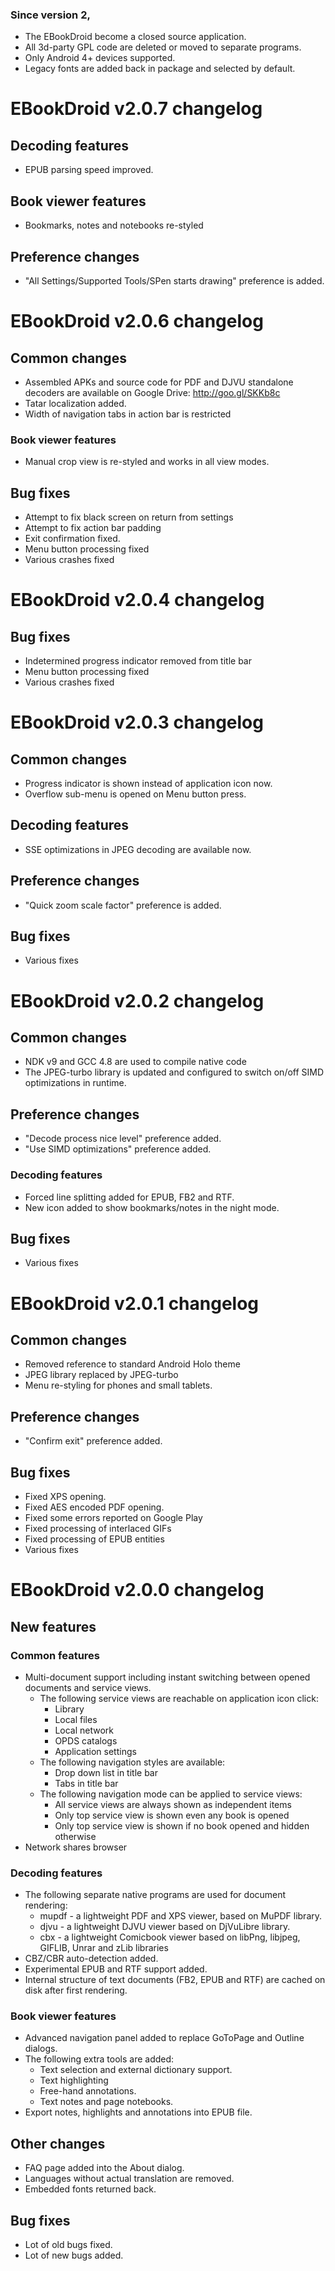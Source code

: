 ### Since version 2, ###

  * The EBookDroid become a closed source application.
  * All 3d-party GPL code are deleted or moved to separate programs.
  * Only Android 4+ devices supported.
  * Legacy fonts are added back in package and selected by default.

# EBookDroid v2.0.7 changelog #

## Decoding features ##
  * EPUB parsing speed improved.

## Book viewer features ##
  * Bookmarks, notes and notebooks re-styled

## Preference changes ##
  * "All Settings/Supported Tools/SPen starts drawing" preference is added.


# EBookDroid v2.0.6 changelog #

## Common changes ##
  * Assembled APKs and source code for PDF and DJVU standalone decoders are available on Google Drive: http://goo.gl/SKKb8c
  * Tatar localization added.
  * Width of navigation tabs in action bar is restricted

### Book viewer features ###
  * Manual crop view is re-styled and works in all view modes.

## Bug fixes ##
  * Attempt to fix black screen on return from settings
  * Attempt to fix action bar padding
  * Exit confirmation fixed.
  * Menu button processing fixed
  * Various crashes fixed


# EBookDroid v2.0.4 changelog #

## Bug fixes ##
  * Indetermined progress indicator removed from title bar
  * Menu button processing fixed
  * Various crashes fixed


# EBookDroid v2.0.3 changelog #

## Common changes ##
  * Progress indicator is shown instead of application icon now.
  * Overflow sub-menu is opened on Menu button press.

## Decoding features ##
  * SSE optimizations in JPEG decoding are available now.

## Preference changes ##
  * "Quick zoom scale factor" preference is added.

## Bug fixes ##
  * Various fixes

# EBookDroid v2.0.2 changelog #

## Common changes ##
  * NDK v9 and GCC 4.8 are used to compile native code
  * The JPEG-turbo library is updated and configured to switch on/off SIMD optimizations in runtime.

## Preference changes ##
  * "Decode process nice level" preference added.
  * "Use SIMD optimizations" preference added.

### Decoding features ###
  * Forced line splitting added for EPUB, FB2 and RTF.
  * New icon added to show bookmarks/notes in the night mode.

## Bug fixes ##
  * Various fixes


# EBookDroid v2.0.1 changelog #

## Common changes ##
  * Removed reference to standard Android Holo theme
  * JPEG library replaced by JPEG-turbo
  * Menu re-styling for phones and small tablets.

## Preference changes ##
  * "Confirm exit" preference added.

## Bug fixes ##
  * Fixed XPS opening.
  * Fixed AES encoded PDF opening.
  * Fixed some errors reported on Google Play
  * Fixed processing of interlaced GIFs
  * Fixed processing of EPUB entities
  * Various fixes


# EBookDroid v2.0.0 changelog #

## New features ##
### Common features ###
  * Multi-document support including instant switching between opened documents and service views.
    * The following service views are reachable on application icon click:
      * Library
      * Local files
      * Local network
      * OPDS catalogs
      * Application settings
    * The following navigation styles are available:
      * Drop down list in title bar
      * Tabs in title bar
    * The following navigation mode can be applied to service views:
      * All service views are always shown as independent items
      * Only top service view is shown even any book is opened
      * Only top service view is shown if no book opened and hidden otherwise
  * Network shares browser

### Decoding features ###
  * The following separate native programs are used for document rendering:
    * mupdf - a lightweight PDF and XPS viewer, based on MuPDF library.
    * djvu - a lightweight DJVU viewer based on DjVuLibre library.
    * cbx - a lightweight Comicbook viewer based on libPng, libjpeg, GIFLIB, Unrar and zLib libraries
  * CBZ/CBR auto-detection added.
  * Experimental EPUB and RTF support added.
  * Internal structure of text documents (FB2, EPUB and RTF) are cached on disk after first rendering.

### Book viewer features ###
  * Advanced navigation panel added to replace GoToPage and Outline dialogs.
  * The following extra tools are added:
    * Text selection and external dictionary support.
    * Text highlighting
    * Free-hand annotations.
    * Text notes and page notebooks.
  * Export notes, highlights and annotations into EPUB file.

## Other changes ##
  * FAQ page added into the About dialog.
  * Languages without actual translation are removed.
  * Embedded fonts returned back.

## Bug fixes ##
  * Lot of old bugs fixed.
  * Lot of new bugs added.